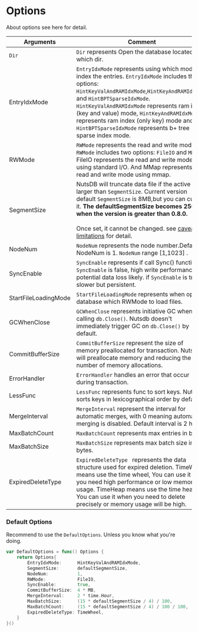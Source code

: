 # Options

About options see here for detail.

| Arguments            | Comment                                                      | Type              |
| -------------------- | ------------------------------------------------------------ | ----------------- |
| `Dir`                | `Dir` represents Open the database located in which dir.     | `string`          |
| EntryIdxMode         | `EntryIdxMode` represents using which mode to index the entries. `EntryIdxMode` includes three options: `HintKeyValAndRAMIdxMode`,`HintKeyAndRAMIdxMode` and `HintBPTSparseIdxMode`. `HintKeyValAndRAMIdxMode` represents ram index (key and value) mode, `HintKeyAndRAMIdxMode` represents ram index (only key) mode and `HintBPTSparseIdxMode` represents b+ tree sparse index mode. | EntryIdxMode      |
| RWMode               | `RWMode` represents the read and write mode. `RWMode` includes two options: `FileIO` and `MMap`. FileIO represents the read and write mode using standard I/O. And MMap represents the read and write mode using mmap. | RWMode            |
| SegmentSize          | NutsDB will truncate data file if the active file is larger than `SegmentSize`. Current version default `SegmentSize` is 8MB,but you can custom it. **The defaultSegmentSize becomes 256MB when the version is greater than 0.8.0.**<br /><br />Once set, it cannot be changed. see [caveats--limitations](https://github.com/nutsdb/nutsdb#caveats--limitations) for detail. | int64             |
| NodeNum              | `NodeNum` represents the node number.Default NodeNum is 1. `NodeNum` range [1,1023] . | int64             |
| SyncEnable           | `SyncEnable` represents if call Sync() function. if `SyncEnable` is false, high write performance but potential data loss likely. if `SyncEnable` is true, slower but persistent. | bool              |
| StartFileLoadingMode | `StartFileLoadingMode` represents when open a database which RWMode to load files. | RWMode            |
| GCWhenClose          | `GCWhenClose` represents initiative GC when calling `db.Close()`. Nutsdb doesn't<br/>immediately trigger GC on `db.Close()` by default. | bool              |
| CommitBufferSize     | `CommitBufferSize` represent the size of memory preallocated for transaction. Nutsdb will preallocate memory and reducing the number of memory allocations. | int64             |
| ErrorHandler         | `ErrorHandler` handles an error that occur during transaction. | ErrorHandler      |
| LessFunc             | `LessFunc` represents func to sort keys. Nutsdb sorts keys in lexicographical order by default. | LessFunc          |
| MergeInterval        | `MergeInterval` represent the interval for automatic merges, with 0 meaning automatic merging is disabled. Default interval is 2 hours. | time.Duration     |
| MaxBatchCount        | `MaxBatchCount` represents max entries in batch.             | int64             |
| MaxBatchSize         | `MaxBatchSize` represents max batch size in bytes.           | int64             |
| ExpiredDeleteType    | `ExpiredDeleteType ` represents the data structure used for expired deletion. TimeWheel means use the time wheel, You can use it when you need high performance or low memory usage. TimeHeap means use the time heap, You can use it when you need to delete precisely or memory usage will be high. | ExpiredDeleteType |

### Default Options

Recommend to use the `DefaultOptions`. Unless you know what you're doing.

```go
var DefaultOptions = func() Options {
    return Options{
        EntryIdxMode:      HintKeyValAndRAMIdxMode,
        SegmentSize:       defaultSegmentSize,
        NodeNum:           1,
        RWMode:            FileIO,
        SyncEnable:        true,
        CommitBufferSize:  4 * MB,
        MergeInterval:     2 * time.Hour,
        MaxBatchSize:      (15 * defaultSegmentSize / 4) / 100,
        MaxBatchCount:     (15 * defaultSegmentSize / 4) / 100 / 100,
        ExpiredDeleteType: TimeWheel,
    }
}()
```
